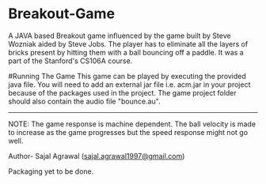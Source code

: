 # Breakout-Game
A JAVA based Breakout game influenced by the game built by Steve Wozniak aided by Steve Jobs. The player has to eliminate all the layers of bricks present by hitting them with a ball bouncing off a paddle. It was a part of the Stanford's CS106A course.

#Running The Game
This game can be played by executing the provided java file. You will need to add an external jar file i.e. acm.jar in your project because of the packages used in the project. The game project folder should also contain the audio file "bounce.au".

-----------------------------------------------------------------------------------------------------------------------------------------

NOTE: The game response is machine dependent. The ball velocity is made to increase as the game progresses but the speed response might not go well.

Author-
Sajal Agrawal (sajal.agrawal1997@gmail.com)

Packaging yet to be done.

